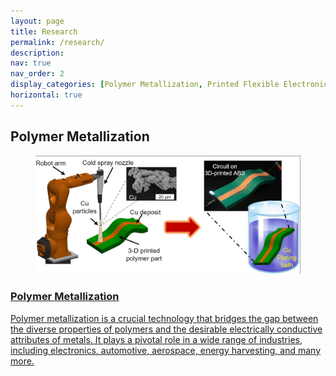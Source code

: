 ```yaml
---
layout: page
title: Research
permalink: /research/
description: 
nav: true
nav_order: 2
display_categories: [Polymer Metallization, Printed Flexible Electronics, Energy Devices, Spray Modeling]
horizontal: true
---
```


<div class="projects">
  <!-- Display categorized projects -->
  <h2 class="category">Polymer Metallization</h2>
  <!-- Generate cards for each project -->
  <div class="container">
    <!-- Change the layout of horizontal cards: 1x1 vs. 1x2 per row -->
    <!-- <div class="row row-cols-2"> -->
    <div class="row row-cols-1">
<div class="card-item col">
<a href="/semi-lab/projects/2_project/"><div class="card hoverable">
      <div class="row g-0">
<div class="card-img col-md-4">
          <figure>

  <picture>    
    <source class="responsive-img-srcset" media="(max-width: 480px)" srcset="/assets/img/ACS_cover1.jpg"></source>
    <source class="responsive-img-srcset" media="(max-width: 800px)" srcset="/NanoX/assets/img/hetero-ai-800.webp"></source>
    <source class="responsive-img-srcset" media="(max-width: 1400px)" srcset="/NanoX/assets/img/hetero-ai-1400.webp"></source>
    <!-- Fallback to the original file -->
    <img src="/assets/img/ACS_cover1.jpg" width="auto" height="auto" alt="project thumbnail" onerror="this.onerror=null; $('.responsive-img-srcset').remove();">

  </picture>

</figure>
        </div>
        <div class="col-md-8">
<div class="card-body">
            <h3 class="card-title">Polymer Metallization
</h3>
            <p class="card-text">Polymer metallization is a crucial technology that bridges the gap between the diverse properties of polymers and the desirable electrically conductive attributes of metals. It plays a pivotal role in a wide range of industries, including electronics, automotive, aerospace, energy harvesting, and many more.  
</p>
            <div class="row ml-1 mr-1 p-0"></div>
          </div>
        </div>
      </div>
    </div>
  </a>
</div>
<div class="card-item col">
<a href="/NanoX/projects/hd/"><div class="card hoverable">
      <div class="row g-0">
<div class="card-img col-md-4">
          <figure>

  <picture>    
    <source class="responsive-img-srcset" media="(max-width: 480px)" srcset="/NanoX/assets/img/hd-map-480.webp"></source>
    <source class="responsive-img-srcset" media="(max-width: 800px)" srcset="/NanoX/assets/img/hd-map-800.webp"></source>
    <source class="responsive-img-srcset" media="(max-width: 1400px)" srcset="/NanoX/assets/img/hd-map-1400.webp"></source>











